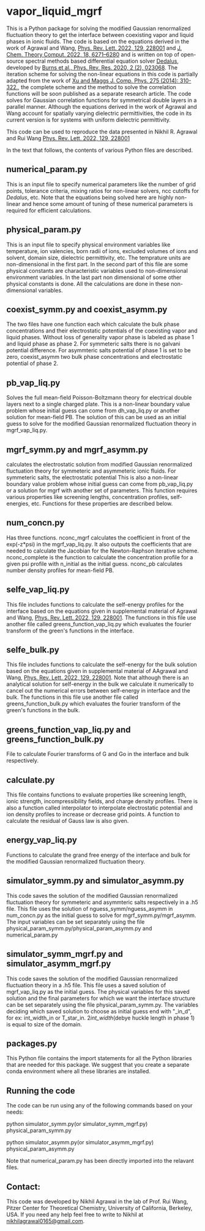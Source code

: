 # vapor_liquid_mgrf

This is a Python package for solving the modified Gaussian renormalized fluctuation theory to get the interface between coexisting vapor and liquid phases in ionic fluids. The code is based on the equations derived in the work of Agrawal and Wang, [Phys. Rev. Lett. 2022, 129, 228001](https://doi.org/10.1103/PhysRevLett.129.228001) and [J. Chem. Theory Comput. 2022, 18, 6271–6280](https://doi.org/10.1021/acs.jctc.2c00607) and is written on top of open-source spectral methods based differential equation solver [Dedalus](https://github.com/DedalusProject/dedalus), developed by [Burns et al., Phys. Rev. Res. 2020, 2 (2), 023068](https://doi.org/10.1103/PhysRevResearch.2.023068). The iteration scheme for solving the non-linear equations in this code is partially adapted from the work of [Xu and Maggs J. Comp. Phys. 275 (2014): 310-322.](https://doi.org/10.1016/j.jcp.2014.07.004), the complete scheme and the method to solve the correlation functions will be soon published as a separate research article. The code solves for Gaussian correlation functions for symmetrical double layers in a parallel manner. Although the equations derived in the work of Agrawal and Wang account for spatially varying dielectric permittivities, the code in its current version is for systems with uniform dielectric permittivity. 

This code can be used to reproduce the data presented in Nikhil R. Agrawal and Rui Wang [Phys. Rev. Lett. 2022, 129, 228001](https://doi.org/10.1103/PhysRevLett.129.228001)

In the text that follows, the contents of various Python files are described.

## numerical_param.py

This is an input file to specify numerical parameters like the number of grid points, tolerance criteria, mixing ratios for non-linear solvers, ncc cutoffs for _Dedalus_, etc. Note that the equations being solved here are highly non-linear and hence some amount of tuning of these numerical parameters is required for efficient calculations.

## physical_param.py 

This is an input file to specify physical environment variables like temperature, ion valencies, born radii of ions, excluded volumes of ions and solvent, domain size, dielectric permittivity, etc. The temprature units are non-dimensional in the first part. In the second part of this file are some physical constants are characteristic variables used to non-dimensional environment variables. In the last part non dimensional of some other physical constants is done. All the calculations are done in these non-dimensional variables. 

## coexist_symm.py and coexist_asymm.py

The two files have one function each which calculate the bulk phase concentrations and their electrostatic potentials of the coexisting vapor and liquid phases. Without loss of generality vapor phase is labeled as phase 1 and liquid phase as phase 2. For symmeteric salts there is no galvani potential difference. For asymmteric salts potential of phase 1 is set to be zero, coexist_asymm two bulk phase concentrations and electrostatic potential of phase 2.

## pb_vap_liq.py

Solves the full mean-field Poisson-Boltzmann theory for electrical double layers next to a single charged plate. This is a non-linear boundary value problem whose initial guess can come from dh_vap_liq.py or another solution for mean-field PB. The solution of this can be used as an initial guess to solve for the modified Gaussian renormalized fluctuation theory in mgrf_vap_liq.py. 

## mgrf_symm.py and mgrf_asymm.py

calculates the electrostatic solution from modified Gaussian renormalized fluctuation theory for symmeteric and asymmeteric ionic fluids. For symmeteric salts, the electrostatic potential This is also a non-linear boundary value problem whose initial guess can come from pb_vap_liq.py or a solution for mgrf with another set of parameters. This function requires various properties like screening lengths, concentration profiles, self-energies, etc. Functions for these properties are described below.

## num_concn.py
Has three functions. nconc_mgrf calculates the coefficient in front of the exp(-z*psi) in the mgrf_vap_liq.py. It also outputs the coefficients that are needed to calculate the Jacobian for the Newton-Raphson iterative scheme. nconc_complete is the function to calculate the concentration profile for a given psi profile with n_initial as the initial guess. nconc_pb calculates number density profiles for mean-field PB. 

## selfe_vap_liq.py

This file includes functions to calculate the self-energy profiles for the interface based on the equations given in supplemental material of Agrawal and Wang, [Phys. Rev. Lett. 2022, 129, 228001](https://doi.org/10.1103/PhysRevLett.129.228001). The functions in this file use another file called greens_function_vap_liq.py which evaluates the fourier transform of the green's functions in the interface.

## selfe_bulk.py

This file includes functions to calculate the self-energy for the bulk solution based on the equations given in supplemental material of AAgrawal and Wang, [Phys. Rev. Lett. 2022, 129, 228001](https://doi.org/10.1103/PhysRevLett.129.228001). Note that although there is an analytical solution for self-energy in the bulk we calculate it numerically to cancel out the numerical errors between self-energy in interface and the bulk. The functions in this file use another file called greens_function_bulk.py which evaluates the fourier transform of the green's functions in the bulk.

## greens_function_vap_liq.py and greens_function_bulk.py

File to calculate Fourier transforms of G and Go in the interface and bulk respectively.

## calculate.py

This file contains functions to evaluate properties like screening length, ionic strength, incompressibility fields, and charge density profiles. There is also a function called interpolator to interpolate electrostatic potential and ion density profiles to increase or decrease grid points. A function to calculate the residual of Gauss law is also given.

## energy_vap_liq.py

Functions to calculate the grand free energy of the interface and bulk for the modified Gaussian renormalized fluctuation theory.

## simulator_symm.py and simulator_asymm.py

This code saves the solution of the modified Gaussian renormalized fluctuation theory for symmeteric and asymmteric salts respectively in a .h5 file. This file uses the solution of nguess_symm/nguess_asymm in num_concn.py as the initial guess to solve for mgrf_symm.py/mgrf_asymm. The input variables can be set separately using the file physical_param_symm.py/physical_param_asymm.py and numerical_param.py

## simulator_symm_mgrf.py and simulator_asymm_mgrf.py

This code saves the solution of the modified Gaussian renormalized fluctuation theory in a .h5 file. This file uses a saved solution of mgrf_vap_liq.py as the initial guess. The physical variables for this saved solution and the final parameters for which we want the interface structure can be set separately using the file physical_param_symm.py. The variables deciding which saved solution to choose as initial guess end with "_in_d", for ex: int_width_in or T_star_in. 2*int_width*(debye huckle length in phase 1) is equal to size of the domain.

## packages.py

This Python file contains the import statements for all the Python libraries that are needed for this package. We suggest that you create a separate conda environment where all these libraries are installed.

## Running the code

The code can be run using any of the following commands based on your needs: 

python simulator_symm.py(or simulator_symm_mgrf.py) physical_param_symm.py

python simulator_asymm.py(or simulator_asymm_mgrf.py) physical_param_asymm.py

Note that numerical_param.py has been directly imported into the relavant files.

## Contact:
This code was developed by Nikhil Agrawal in the lab of Prof. Rui Wang, Pitzer Center for Theoretical Chemistry, University of California, Berkeley, USA. If you need any help feel free to write to Nikhil at nikhilagrawal0165@gmail.com.  

